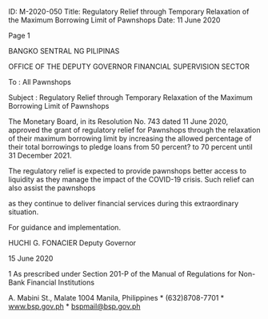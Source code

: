 ID: M-2020-050
Title: Regulatory Relief through Temporary Relaxation of the Maximum Borrowing Limit of Pawnshops
Date: 11 June 2020

Page 1

BANGKO SENTRAL NG PILIPINAS

OFFICE OF THE DEPUTY GOVERNOR FINANCIAL SUPERVISION SECTOR

To : All Pawnshops

Subject : Regulatory Relief through Temporary Relaxation of the Maximum Borrowing Limit of Pawnshops

The Monetary Board, in its Resolution No. 743 dated 11 June 2020, approved the grant of regulatory relief for Pawnshops through the relaxation of their maximum borrowing limit by increasing the allowed percentage of their total borrowings to pledge loans from 50 percent? to 70 percent until 31 December 2021.

The regulatory relief is expected to provide pawnshops better access to liquidity as they manage the impact of the COVID-19 crisis. Such relief can also assist the pawnshops

as they continue to deliver financial services during this extraordinary situation.

For guidance and implementation.

HUCHI G. FONACIER Deputy Governor

15 June 2020

1 As prescribed under Section 201-P of the Manual of Regulations for Non-Bank Financial Institutions

A. Mabini St., Malate 1004 Manila, Philippines * (632)8708-7701 * www.bsp.gov.ph * bspmail@bsp.gov.ph